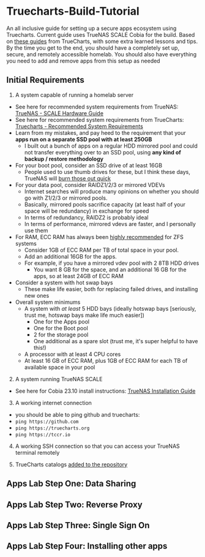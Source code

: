 # Truecharts-Build-Tutorial
An all inclusive guide for setting up a secure apps ecosystem using Truecharts. Current guide uses TrueNAS SCALE Cobia for the build. 
Based on [these guides](https://truecharts.org/manual/SCALE/guides/getting-started) from TrueCharts, with some extra learned lessons and tips.
By the time you get to the end, you should have a completely set up, secure, and remotely accessible homelab.
You should also have everything you need to add and remove apps from this setup as needed

## Initial Requirements

1. A system capable of running a homelab server
  - See here for recommended system requirements from TrueNAS: [TrueNAS - SCALE Hardware Guide](https://www.truenas.com/docs/scale/23.10/gettingstarted/scalehardwareguide/)
  - See here for recommended system requirements from TrueCharts: [Truecharts - Recommended System Requirements](https://truecharts.org/manual/systemrequirements/)
  - Learn from my mistakes, and pay heed to the requirement that your **apps run on a separate SSD pool with at least 250GB**
    - I built out a bunch of apps on a regular HDD mirrored pool and could not transfer everything over to an SSD pool, using **any kind of backup / restore methodology**
  - For your boot pool, consider an SSD drive of at least 16GB
    - People used to use thumb drives for these, but I think these days, TrueNAS will [burn those out quick](https://www.truenas.com/community/threads/truenas-on-usb-drive.91273/)
  - For your data pool, consider RAIDZ1/2/3 or mirrored VDEVs
    - Internet searches will produce many opinions on whether you should go with Z1/2/3 or mirrored pools.
    - Basically, mirrored pools sacrifice capacity (at least half of your space will be redundancy) in exchange for speed
    - In terms of redundancy, RAIDZ2 is probably ideal
    - In terms of performance, mirrored vdevs are faster, and I personally use them
  - For RAM, ECC RAM has always been [highly recommended](https://www.truenas.com/community/threads/truenas-on-system-without-ecc-ram-vs-other-nas-os.107611/) for ZFS systems
    - Consider 1GB of ECC RAM per TB of total space in your pool.
    - Add an additional 16GB for the apps.
    - For example, if you have a mirrored vdev pool with 2 8TB HDD drives
      - You want 8 GB for the space, and an additional 16 GB for the apps, so at least 24GB of ECC RAM
  - Consider a system with hot swap bays
    - These make life easier, both for replacing failed drives, and installing new ones
  - Overall system minimums
    - A system with *at least* 5 HDD bays (ideally hotswap bays [seriously, trust me, hotswap bays make life much easier])
      - One for the Apps pool
      - One for the Boot pool
      - 2 for the storage pool
      - One additional as a spare slot (trust me, it's super helpful to have this!)
    - A processor with at least 4 CPU cores
    - At least 16 GB of ECC RAM, plus 1GB of ECC RAM for each TB of available space in your pool

2. A system running TrueNAS SCALE
  - See here for Cobia 23.10 install instructions: [TrueNAS Installation Guide](https://www.truenas.com/docs/scale/23.10/gettingstarted/)

3. A working internet connection
  - you should be able to ping github and truecharts:
  - ```ping https://github.com```
  - ```ping https://truecharts.org```
  - ```ping https://tccr.io```

4. A working SSH connection so that you can access your TrueNAS terminal remotely
   
5. TrueCharts catalogs [added to the repository](https://truecharts.org/manual/SCALE/guides/getting-started/#adding-truecharts)

     
## Apps Lab Step One: Data Sharing

## Apps Lab Step Two: Reverse Proxy

## Apps Lab Step Three: Single Sign On

## Apps Lab Step Four: Installing other apps
